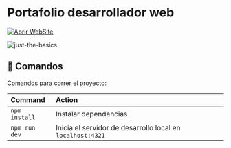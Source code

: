 # Portafolio desarrollador web <John Angel/>



[![Abrir WebSite](https://i.postimg.cc/y6FZyxH7/open.png)](https://codesandbox.io/p/sandbox/github/withastro/astro/tree/latest/examples/basics)

![just-the-basics](https://i.postimg.cc/Rhzv0vsR/Screenshot-2024-12-01-155406.png)


## 🧞 Comandos

Comandos para correr el proyecto:

| Command                   | Action                                           |
| :------------------------ | :----------------------------------------------- |
| `npm install`             | Instalar dependencias                           |
| `npm run dev`             | Inicia el servidor de desarrollo local en `localhost:4321`      |

